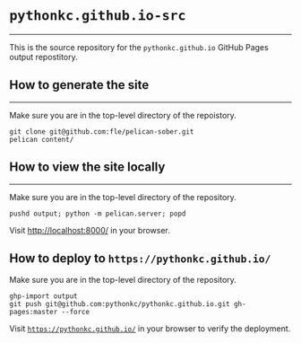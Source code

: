 # `pythonkc.github.io-src`
---
This is the source repository for the `pythonkc.github.io` GitHub Pages output repostitory.

## How to generate the site
---
Make sure you are in the top-level directory of the repoistory.
```shell
git clone git@github.com:fle/pelican-sober.git
pelican content/
```

## How to view the site locally
---
Make sure you are in the top-level directory of the repository.
```shell
pushd output; python -m pelican.server; popd
```
Visit [http://localhost:8000/](http://localhost:8000/) in your browser.

## How to deploy to `https://pythonkc.github.io/`
Make sure you are in the top-level directory of the repository.
```shell
ghp-import output
git push git@github.com:pythonkc/pythonkc.github.io.git gh-pages:master --force
```
Visit [`https://pythonkc.github.io/`](https://pythonkc.github.io/) in your browser to verify the deployment.
